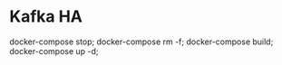 
# Kafka HA

docker-compose stop;
docker-compose rm -f;
docker-compose build;
docker-compose up -d;



